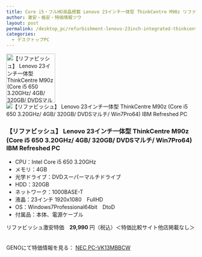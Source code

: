 ```yaml
---
title: Core i5・フルHD液晶搭載 Lenovo 23インチ一体型 ThinkCentre M90z リファビッシュ激安特価29,990円！
author: 激安・格安・特価情報ツウ
layout: post
permalink: /desktop_pc/refurbishment-lenovo-23inch-integrated-thinkcentre-m90z-29990.html
categories:
  - デスクトップPC
---
```


<div class="img-bg2 img_L">
  <a href="http://px.a8.net/svt/ejp?a8mat=1I0DKG+A2L0YI+1TD2+5ZEMP&#038;a8ejpredirect=http://www.geno-web.jp/shopdetail/000000035688" title="【リファビッシュ】 Lenovo 23インチ一体型 ThinkCentre M90z (Core i5 650 3.20GHz/ 4GB/ 320GB/ DVDSマルチ/ Win7Pro64) IBM Refreshed PC" target="_blank"><img border="0" alt="【リファビッシュ】 Lenovo 23インチ一体型 ThinkCentre M90z (Core i5 650 3.20GHz/ 4GB/ 320GB/ DVDSマルチ/ Win7Pro64) IBM Refreshed PC" src="http://i1.wp.com/www.geno-web.jp/shopimages/genoweb/0000000356884.jpg?w=130"width="130" data-recalc-dims="1" /></a><img border="0" src="http://i2.wp.com/www16.a8.net/0.gif?resize=1%2C1" alt="【リファビッシュ】 Lenovo 23インチ一体型 ThinkCentre M90z (Core i5 650 3.20GHz/ 4GB/ 320GB/ DVDSマルチ/ Win7Pro64) IBM Refreshed PC" data-recalc-dims="1" />
</div>

### 【リファビッシュ】 Lenovo 23インチ一体型 ThinkCentre M90z (Core i5 650 3.20GHz/ 4GB/ 320GB/ DVDSマルチ/ Win7Pro64) IBM Refreshed PC

<!--more-->

* CPU：Intel Core i5 650 3.20GHz
* メモリ：4GB
* 光学ドライブ：DVDスーパーマルチドライブ
* HDD：320GB
* ネットワーク：1000BASE-T
* 液晶：23インチ 1920x1080　FullHD
* OS：Windows7Professional64bit　DtoD
* 付属品：本体、電源ケーブル

リファビッシュ激安特価　<span class="tokka-price"><strong>29,990</strong></span> 円（税込）＜特価比較サイト他店掲載なし＞

　  
GENOにて特価情報を見る： <span class="fs150p"><a href="http://px.a8.net/svt/ejp?a8mat=1I0DKG+A2L0YI+1TD2+5ZEMP&#038;a8ejpredirect=http://www.geno-web.jp/shopdetail/000000035688" target="_blank">NEC PC-VK13MBBCW</a></span>